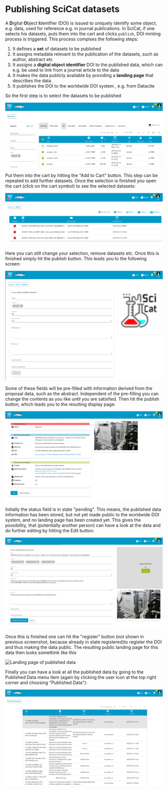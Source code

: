 # Publishing SciCat datasets

A **D**igital **O**bject **I**dentifier (DOI) is issued to uniquely identify some object, e.g. data, used for reference e.g. in journal publications.
In SciCat, if one selects his datasets, puts them into the cart and clicks ```publish```, DOI minting process is triggered. This process compises the following steps:

1. It defines a **set** of datasets to be published
2. It assigns metadata relevant to the publication of the datasets, such as author, abstract etc
3. It assigns a **digital object identifier**  DOI to the published data, which can e.g. be used to link from a journal article to the data
4. It makes the data publicly available by providing a **landing page** that describes the data.
5. It publishes the DOI to the worldwide DOI system , e.g. from Datacite

So the first step is to select the datasets to be published

![Selecting datasets for publication](img/publish_select.png)

Put them into the cart by hitting the "Add to Cart" button. This step can be repeated to add further datasets. Once the selection is finished you open the cart (click on the cart symbol) to see the selected datasets:

![Prepare datasets for publication](img/publish_show_selection.png)

Here you can still change your selection, remove datasets etc. Once this is finished simply hit the publish button. This leads you to the following screen:

![Adding metadata for publication](img/publish_edit_metadata.png)

Some of these fields will be pre-filled with information derived from the proposal data, such as the abstract. Independent of the pre-filling you can change the contents as you like until you are satisfied. Then hit the publish button, which leads you to the resulting display page:

![Showing entered metadata for publication](img/published_data_details.png)

Initially the status field is in state "pending". This means, the published data information has been stored, but not yet made public to the worldwide DOI system, and no landing page has been created yet. This gives the possibility, that (potentially another person) can have  a look at the data and do further editing by hitting the Edit button:

![Editing metadata for publication](img/published_data_edit.png)

Once this is finished one can hit the "register" button (not shown in previous screenshot, because already in state registered)to register the DOI and thus making the data public. The resulting public landing page for this data then looks somethink like this

![Landing page of published data](img/landingpage.png)

Finally you can have a look at all the published data by going to the Published Data menu item (again by clicking the user icon at the top right corner and choosing "Published Data"):

![Landing page of published data](img/published_datasets.png)

